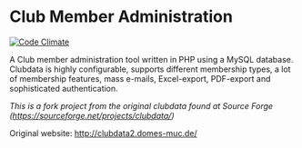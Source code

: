 # Club Member Administration

[![Code Climate](https://codeclimate.com/github/clubdata/clubdata/badges/gpa.svg)](https://codeclimate.com/github/clubdata/clubdata)

A Club member administration tool written in PHP using a MySQL database. Clubdata is highly configurable, supports different membership types, a lot of membership features, mass e-mails, Excel-export, PDF-export and sophisticated authentication.

*This is a fork project from the original clubdata found at Source Forge (https://sourceforge.net/projects/clubdata/)*

Original website: http://clubdata2.domes-muc.de/
